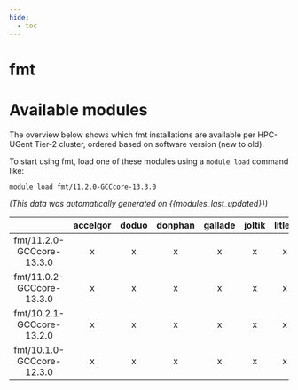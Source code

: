 ```yaml
---
hide:
  - toc
---
```


fmt
===

# Available modules


The overview below shows which fmt installations are available per HPC-UGent Tier-2 cluster, ordered based on software version (new to old).

To start using fmt, load one of these modules using a `module load` command like:

```shell
module load fmt/11.2.0-GCCcore-13.3.0
```

*(This data was automatically generated on {{modules_last_updated}})*

| |accelgor|doduo|donphan|gallade|joltik|litleo|shinx|
| :---: | :---: | :---: | :---: | :---: | :---: | :---: | :---: |
|fmt/11.2.0-GCCcore-13.3.0|x|x|x|x|x|x|x|
|fmt/11.0.2-GCCcore-13.3.0|x|x|x|x|x|x|x|
|fmt/10.2.1-GCCcore-13.2.0|x|x|x|x|x|x|x|
|fmt/10.1.0-GCCcore-12.3.0|x|x|x|x|x|x|x|

